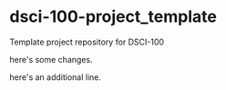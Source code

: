 # dsci-100-project_template
Template project repository for DSCI-100


here's some changes.

here's an additional line.
